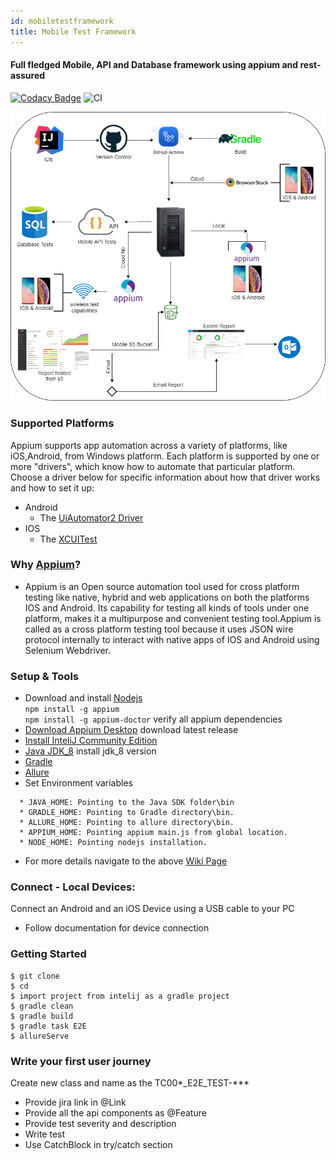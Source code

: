 ```yaml
---
id: mobiletestframework
title: Mobile Test Framework
---
```

#### Full fledged Mobile, API and Database framework using appium and rest-assured

[![Codacy Badge](https://api.codacy.com/project/badge/Grade/6aaf27fdb62e4792ba5a3a9841ce13ee)](https://www.codacy.com/app/dipjyotimetia/MobileTestFramework?utm_source=github.com&amp;utm_medium=referral&amp;utm_content=TestautoDev/MobileTestFramework&amp;utm_campaign=Badge_Grade)
![CI](https://github.com/dipjyotimetia/MobileTestFramework/workflows/CI/badge.svg)   

![img](../../static/img/FrameworkArchitecture.png)   

### Supported Platforms  
Appium supports app automation across a variety of platforms, like iOS,Android, from Windows platform. Each platform is supported by one or more "drivers",
which know how to automate that particular platform. Choose a driver below for specific information about how that driver works and how to set it up:

* Android
    * The [UiAutomator2 Driver](http://appium.io/docs/en/drivers/android-uiautomator2/)
* IOS
    * The [XCUITest](http://appium.io/docs/en/drivers/ios-xcuitest/)  

### Why [Appium](http://appium.io/docs/en/about-appium/intro/)?
* Appium is an Open source automation tool used for cross platform testing like native, hybrid and web applications on both the platforms IOS and Android.
  Its capability for testing all kinds of tools under one platform, makes it a multipurpose and convenient testing tool.Appium is called as a cross platform
  testing tool because it uses JSON wire protocol internally to interact with native apps of IOS and Android using Selenium Webdriver.

### Setup & Tools
* Download and install [Nodejs](https://nodejs.org/en/download/)   
  ``
  npm install -g appium
  ``  
  ``
  npm install -g appium-doctor
  ``
verify all appium dependencies  
* [Download Appium Desktop](https://github.com/appium/appium-desktop/releases) download latest release
* [Install InteliJ Community Edition](https://www.jetbrains.com/idea/download/)
* [Java JDK_8](https://docs.aws.amazon.com/corretto/latest/corretto-8-ug/downloads-list.html) install jdk_8 version
* [Gradle](https://gradle.org/next-steps/?version=6.7.1&format=bin)
* [Allure](https://github.com/allure-framework/allure2/archive/2.13.8.zip)
* Set Environment variables
```shell
  * JAVA_HOME: Pointing to the Java SDK folder\bin
  * GRADLE_HOME: Pointing to Gradle directory\bin.
  * ALLURE_HOME: Pointing to allure directory\bin.
  * APPIUM_HOME: Pointing appium main.js from global location.
  * NODE_HOME: Pointing nodejs installation.
```
* For more details navigate to the above [Wiki Page](https://github.com/dipjyotimetia/MobileTestFramework/wiki)

### Connect - Local Devices:
Connect an Android and an iOS Device using a USB cable to your PC
 - Follow documentation for device connection

### Getting Started
```shell
$ git clone 
$ cd 
$ import project from intelij as a gradle project
$ gradle clean
$ gradle build
$ gradle task E2E
$ allureServe
```

### Write your first user journey
Create new class and name as the TC00*_E2E_TEST-***
 - Provide jira link in @Link
 - Provide all the api components as @Feature
 - Provide test severity and description
 - Write test
 - Use CatchBlock in try/catch section
